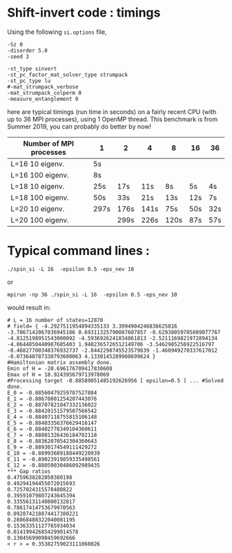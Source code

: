 
# Shift-invert code : timings

Using the following `si.options` file,

```
-Sz 0
-disorder 5.0
-seed 3

-st_type sinvert
-st_pc_factor_mat_solver_type strumpack
-st_pc_type lu
#-mat_strumpack_verbose
-mat_strumpack_colperm 0
-measure_entanglement 0
```

here are typical timings (run time in seconds) on a fairly recent CPU (with up to 36 MPI processes), using 1 OpenMP thread. This benchmark is from Summer 2019, you can probably do better by now!

| Number of MPI processes | 1 | 2 | 4 | 8 | 16 | 36 |
| --- | --- | --- | --- | --- | --- | --- |
| L=16 10 eigenv.   | 5s  |   |   |   |   |   |
| L=16 100 eigenv.   |  8s |   |   |   |   |   |
| L=18 10 eigenv.   |  25s | 17s  | 11s  | 8s  | 5s  | 4s  |
| L=18 100 eigenv.  |  50s | 33s  | 21s  | 13s  | 12s  | 7s  |
| L=20 10 eigenv.   | 297s  | 176s  | 141s  | 75s  | 50s  |  32s |
|  L=20 100 eigenv. |   | 299s  | 226s  | 120s  |  87s |  57s |


# Typical command lines :
```
./spin_si -L 16  -epsilon 0.5 -eps_nev 10
```
or
```
mpirun -np 36 ./spin_si -L 16  -epsilon 0.5 -eps_nev 10
```

would result in:
```
# L = 16 number of states=12870
# field= { -4.2927511954894335133 3.3994904246836625816 -3.7867142067036945186 0.69311325790087607857 -0.62938059705089077767 -4.8125198951543000092 -4.5936926241834061813 -2.5211169821972894134 -4.0644850440987685403 1.9482365726512149706 -3.5462985256922516797 -0.46827700348376932737 -2.8442298745523579839 -1.460949270337617012 -0.073640787330793600063 4.1330145289908699624 }
#Hamiltonian matrix assembly done.
Emin of H = -20.696176709417830608
Emax of H = 18.924395679713978069
#Processing target -0.88589051485192626956 [ epsilon=0.5 ] ... #Solved done.
E_0 = -0.88560479259787527884
E_1 = -0.88670801254207443076
E_2 = -0.88707821047332136022
E_3 = -0.88420151579507566542
E_4 = -0.88407118755815106148
E_5 = -0.88403356376629416147
E_6 = -0.88402778349104360611
E_7 = -0.88801326436184702118
E_8 = -0.88362070542304360643
E_9 = -0.88930174549111429272
E_10 = -0.88993689188449220939
E_11 = -0.89023919859335498561
E_12 = -0.88050030486092989435
*** Gap ratios
0.4759638282050380198
0.49294194455072015693
0.7257024315578480822
0.39591079807243645394
0.33556131140800132817
0.78617414753679970563
0.092874218874417380221
0.28868488322040081195
0.15363351127765934034
0.014199426854299014578
0.13045699098459692666
< r > = 0.35382759023111060026
```
